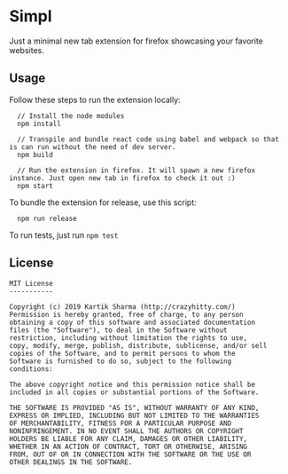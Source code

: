 # Simpl

Just a minimal new tab extension for firefox showcasing your favorite websites.

## Usage

Follow these steps to run the extension locally:

```
  // Install the node modules
  npm install

  // Transpile and bundle react code using babel and webpack so that is can run without the need of dev server.
  npm build

  // Run the extension in firefox. It will spawn a new firefox instance. Just open new tab in firefox to check it out :)
  npm start
```

To bundle the extension for release, use this script:

```
  npm run release
```

To run tests, just run `npm test`

## License

```
MIT License
-----------

Copyright (c) 2019 Kartik Sharma (http://crazyhitty.com/)
Permission is hereby granted, free of charge, to any person
obtaining a copy of this software and associated documentation
files (the "Software"), to deal in the Software without
restriction, including without limitation the rights to use,
copy, modify, merge, publish, distribute, sublicense, and/or sell
copies of the Software, and to permit persons to whom the
Software is furnished to do so, subject to the following
conditions:

The above copyright notice and this permission notice shall be
included in all copies or substantial portions of the Software.

THE SOFTWARE IS PROVIDED "AS IS", WITHOUT WARRANTY OF ANY KIND,
EXPRESS OR IMPLIED, INCLUDING BUT NOT LIMITED TO THE WARRANTIES
OF MERCHANTABILITY, FITNESS FOR A PARTICULAR PURPOSE AND
NONINFRINGEMENT. IN NO EVENT SHALL THE AUTHORS OR COPYRIGHT
HOLDERS BE LIABLE FOR ANY CLAIM, DAMAGES OR OTHER LIABILITY,
WHETHER IN AN ACTION OF CONTRACT, TORT OR OTHERWISE, ARISING
FROM, OUT OF OR IN CONNECTION WITH THE SOFTWARE OR THE USE OR
OTHER DEALINGS IN THE SOFTWARE.
```